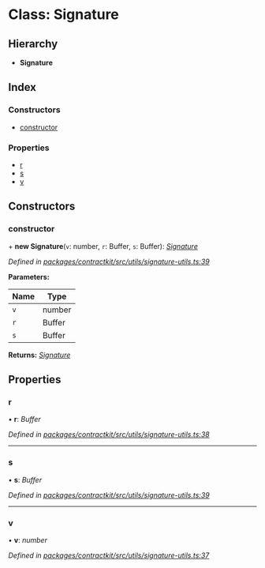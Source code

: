 # Class: Signature

## Hierarchy

* **Signature**

## Index

### Constructors

* [constructor](_contractkit_src_utils_signature_utils_.signature.md#constructor)

### Properties

* [r](_contractkit_src_utils_signature_utils_.signature.md#r)
* [s](_contractkit_src_utils_signature_utils_.signature.md#s)
* [v](_contractkit_src_utils_signature_utils_.signature.md#v)

## Constructors

###  constructor

\+ **new Signature**(`v`: number, `r`: Buffer, `s`: Buffer): *[Signature](_contractkit_src_utils_signature_utils_.signature.md)*

*Defined in [packages/contractkit/src/utils/signature-utils.ts:39](https://github.com/celo-org/celo-monorepo/blob/master/packages/contractkit/src/utils/signature-utils.ts#L39)*

**Parameters:**

Name | Type |
------ | ------ |
`v` | number |
`r` | Buffer |
`s` | Buffer |

**Returns:** *[Signature](_contractkit_src_utils_signature_utils_.signature.md)*

## Properties

###  r

• **r**: *Buffer*

*Defined in [packages/contractkit/src/utils/signature-utils.ts:38](https://github.com/celo-org/celo-monorepo/blob/master/packages/contractkit/src/utils/signature-utils.ts#L38)*

___

###  s

• **s**: *Buffer*

*Defined in [packages/contractkit/src/utils/signature-utils.ts:39](https://github.com/celo-org/celo-monorepo/blob/master/packages/contractkit/src/utils/signature-utils.ts#L39)*

___

###  v

• **v**: *number*

*Defined in [packages/contractkit/src/utils/signature-utils.ts:37](https://github.com/celo-org/celo-monorepo/blob/master/packages/contractkit/src/utils/signature-utils.ts#L37)*
